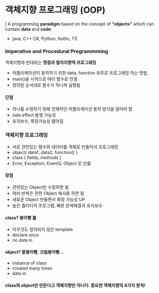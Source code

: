 # 객체지향 프로그래밍 (OOP)

| A programming **paradigm** based on the concept of **"objects"** which can contain **data** and **code**

- java, C++ C#, Python, Kotlin, TS

### Imperative and Procedural Programmming

객체지향과 반대되는 **명령과 절차지향적 프로그래밍** <br />

- 어플리케이션이 동작하기 위한 data, function 위주로 프로그래밍 하는 방법.
- main()을 시작으로 여러 함수로 연결.
- 정의된 순서대로 함수가 하나씩 실행됨

#### 단점

- 하나를 수정하기 위해 전체적인 어플리케이션 동작 방식을 알아야 함
- side effect 발생 가능성
- 유지보수, 확장가능성 떨어짐

### 객체지향 프로그래밍

- 서로 관련있는 함수와 데이터를 객체로 만들어서 프로그래밍
- object{ data1, data2, function() }
- class { fields, methods }
- Error, Exception, Event도 Object 로 만듦

#### 장점

- 관련있는 Object만 수정하면 됨
- 여러 반복은 관련 Object 재사용 하면 됨
- 새로운 Object 만들면서 확장 가능성 UP
- 높은 퀄리티의 프로그램, 빠른 문제해결과 유지보수

#### class? 붕어빵 틀

- 아무것도 정의되지 않은 template
- declare once
- no data in

#### object? 팥붕어빵, 크림붕어빵...

- instance of class
- created many times
- data in

#### class와 object만 만든다고 객체지향은 아니다. 중요한 객체지향의 4가지 원칙!
